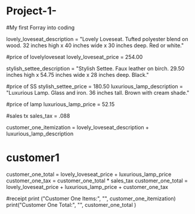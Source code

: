 # Project-1-
#My first Forray into coding



lovely_loveseat_description = "Lovely Loveseat. Tufted polyester blend on wood. 32 inches high x 40 inches wide x 30 inches deep. Red or white."

#price of lovelyloveseat
lovely_loveseat_price = 254.00

stylish_settee_description = "Stylish Settee. Faux leather on birch. 29.50 inches high x 54.75 inches wide x 28 inches deep. Black."

#price of SS
stylish_settee_price = 180.50
luxurious_lamp_description = "Luxurious Lamp. Glass and iron. 36 inches tall. Brown with cream shade."

#price of lamp
luxurious_lamp_price = 52.15

#sales tx
sales_tax = .088

customer_one_itemization = lovely_loveseat_description + luxurious_lamp_description
# customer1
customer_one_total = lovely_loveseat_price + luxurious_lamp_price 
customer_one_tax = customer_one_total * sales_tax
customer_one_total = lovely_loveseat_price + luxurious_lamp_price + customer_one_tax

#receipt
print ("Customer One Items:", "", customer_one_itemization)
print("Customer One Total:", "", customer_one_total )
